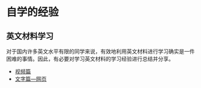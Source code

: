 # 自学的经验

## 英文材料学习

对于国内许多英文水平有限的同学来说，有效地利用英文材料进行学习确实是一件困难的事情。因此，有必要对学习英文材料的学习经验进行总结并分享。

- [视频篇](./english-easy/video.md)
- [文字篇—网页](./english-easy/word.md)



